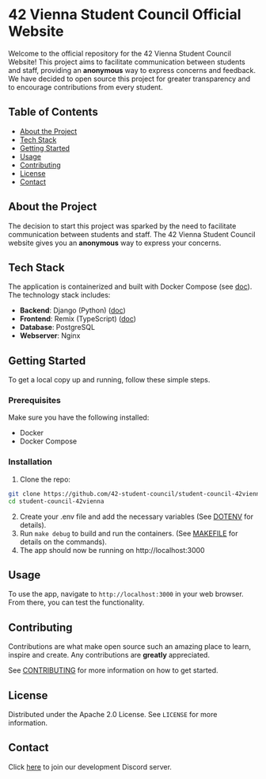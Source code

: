 # 42 Vienna Student Council Official Website

Welcome to the official repository for the 42 Vienna Student Council Website! This project aims to facilitate communication between students and staff, providing an **anonymous** way to express concerns and feedback.
We have decided to open source this project for greater transparency and to encourage contributions from every student.

## Table of Contents
- [About the Project](#about-the-project)
- [Tech Stack](#tech-stack)
- [Getting Started](#getting-started)
- [Usage](#usage)
- [Contributing](#contributing)
- [License](#license)
- [Contact](#contact)

## About the Project

The decision to start this project was sparked by the need to facilitate communication between students and staff. The 42 Vienna Student Council website gives you an **anonymous** way to express your concerns.

## Tech Stack

The application is containerized and built with Docker Compose (see [doc](.github/docs/DOCKER.MD)). The technology stack includes:

- **Backend**: Django (Python) ([doc](.github/docs/DJANGO.md))
- **Frontend**: Remix (TypeScript) ([doc](.github/docs/REMIX.MD))
- **Database**: PostgreSQL
- **Webserver**: Nginx

## Getting Started

To get a local copy up and running, follow these simple steps.

### Prerequisites

Make sure you have the following installed:
- Docker
- Docker Compose

### Installation

1. Clone the repo:
```sh
git clone https://github.com/42-student-council/student-council-42vienna.git
cd student-council-42vienna
```
2. Create your .env file and add the necessary variables (See [DOTENV](.github/docs/DOTENV.md) for details).
3. Run `make debug` to build and run the containers. (See [MAKEFILE](.github/docs/MAKEFILE.md) for details on the commands).
4. The app should now be running on http://localhost:3000

## Usage

To use the app, navigate to `http://localhost:3000` in your web browser. From there, you can test the functionality.

## Contributing

Contributions are what make open source such an amazing place to learn, inspire and create. Any contributions are **greatly** appreciated.

See [CONTRIBUTING](.github/CONTRIBUTING.md) for more information on how to get started.

## License

Distributed under the Apache 2.0 License. See `LICENSE` for more information.

## Contact

Click [here](https://discord.gg/FSBbTg8R) to join our development Discord server.
